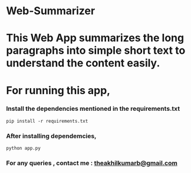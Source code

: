 # Web-Summarizer


# This Web App summarizes the long paragraphs into simple short text to understand the content easily.

# For running this app,
### Install the dependencies mentioned in the requirements.txt
```pip install -r requirements.txt```
### After installing dependemcies,
```python app.py```


### For any queries , contact me : theakhilkumarb@gmail.com

